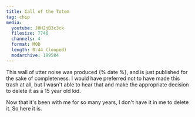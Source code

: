 ```yaml
---
title: Call of the Totem
tag: chip
media:
  youtube: J0H2jB3c3ck
  filesize: 7746
  channels: 4
  format: MOD
  length: 0:44 (looped)
  modarchive: 199584
---
```


This wall of utter noise was produced {% date %}, and is just published for the
sake of completeness. <!--more--> I would have preferred not to have made this
trash at all, but I wasn't able to hear that and make the appropriate decision
to delete it as a 15 year old kid.

Now that it's been with me for so many years, I don't have it in me to delete
it. So here it is.
